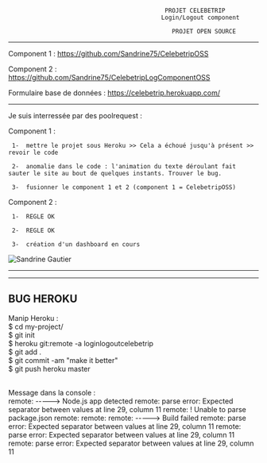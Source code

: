                                                 PROJET CELEBETRIP
                                               Login/Logout component

                                                  PROJET OPEN SOURCE
________________________________________________________________________________________________________________

Component 1 : https://github.com/Sandrine75/CelebetripOSS

Component 2 : https://github.com/Sandrine75/CelebetripLogComponentOSS

Formulaire base de données : https://celebetrip.herokuapp.com/
________________________________________________________________________________________________________________


Je suis interressée par des poolrequest :

Component 1 :


     1-  mettre le projet sous Heroku >> Cela a échoué jusqu'à présent >> revoir le code
     
     2-  anomalie dans le code : l'animation du texte déroulant fait sauter le site au bout de quelques instants. Trouver le bug.

     3-  fusionner le component 1 et 2 (component 1 = CelebetripOSS)
     
Component 2 :

     1-  REGLE OK

     2-  REGLE OK
     
     3-  création d'un dashboard en cours

<img src="/images/SandrineGautier.png" alt="Sandrine Gautier"/>

________________________________________________________________________________________________________________________________________________________________________________________________________________________________________________________________________________
-------------
BUG HEROKU <br>
-------------

Manip Heroku :<br>
$ cd my-project/<br>
$ git init<br>
$ heroku git:remote -a loginlogoutcelebetrip<br>
$ git add .<br>
$ git commit -am "make it better"<br>
$ git push heroku master<br><br>

Message dans la console :<br>
remote: -----> Node.js app detected
remote: parse error: Expected separator between values at line 29, column 11
remote:  !     Unable to parse package.json
remote:
remote:
remote: -----> Build failed
remote: parse error: Expected separator between values at line 29, column 11
remote: parse error: Expected separator between values at line 29, column 11
remote: parse error: Expected separator between values at line 29, column 11
